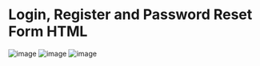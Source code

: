 Login, Register and Password Reset Form HTML
======================

![image](https://user-images.githubusercontent.com/30528898/30311642-f01074e2-97b3-11e7-98e6-ce48597f1116.png)
![image](https://user-images.githubusercontent.com/30528898/30311660-00a39410-97b4-11e7-95b9-961d92180673.png)
![image](https://user-images.githubusercontent.com/30528898/30311671-09190954-97b4-11e7-9739-7f32f1a69b11.png)
